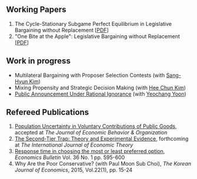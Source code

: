 ## Working Papers
1. The Cycle-Stationary Subgame Perfect Equilibrium in Legislative Bargaining without Replacement [[PDF](https://www.dropbox.com/s/sexydlcntyjwq95/CycleStationaryEquilibriumInLegislativeBargaining.pdf "PDF")]  
2. "One Bite at the Apple": Legislative Bargaining without Replacement [[PDF](http://google.com "To Be Updated")]  

## Work in progress
* Multilateral Bargaining with Proposer Selection Contests (with [Sang-Hyun Kim](https://sites.google.com/site/sanghyunkim46/home "Sang-Hyun Kim's webpage"))
* Mixing Propensity and Strategic Decision Making (with [Hee Chun Kim](https://sites.google.com/site/hckim0822/home "Hee Chun Kim's webpage"))
* <a href="https://kimdukgyoo.github.io/pdfjs/web/viewer.html?file=PARI_20170908.pdf" target="_blank"> Public Announcement Under Rational Ignorance</a> (with [Yeochang Yoon](https://sites.google.com/site/yyeochang/ "Yeochang Yoon's webpage"))

## Refereed Publications
1.  <a href="https://doi.org/10.1016/j.jebo.2017.10.009" target="_blank"> Population Uncertainty in Voluntary Contributions of Public Goods</a>, accepted at _The Journal of Economic Behavior & Organization_
1. <a href="https://kimdukgyoo.github.io/pdfjs/web/viewer.html?file=TheSecondTierTrap-TheoryandEvidence.pdf" target="_blank">The Second-Tier Trap: Theory and Experimental Evidence</a>, forthcoming at _The International Journal of Economic Theory_
2. <a href="http://www.accessecon.com/Pubs/EB/2016/Volume36/EB-16-V36-I1-P59.pdf" target="_blank"> Response time in choosing the most or least preferred option</a>, _Economics Bulletin_ Vol. 36 No. 1 pp. 595-600  
3. Why Are the Poor Conservative? (with Paul Moon Sub Choi), _The Korean Journal of Economics_, 2015, Vol.22(1), pp. 15-24
